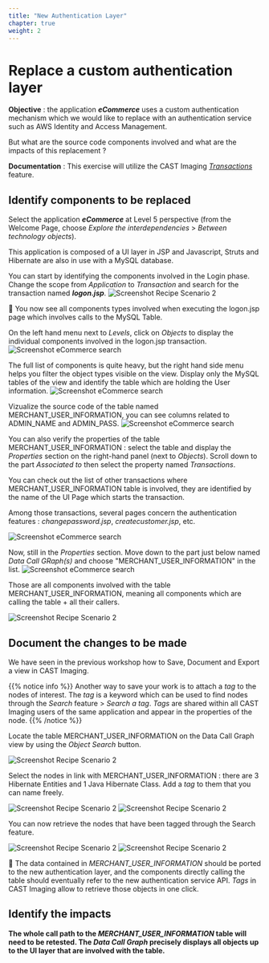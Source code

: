 ```yaml
---
title: "New Authentication Layer"
chapter: true
weight: 2
---
```


# Replace a custom authentication layer

**Objective** :  the application ***eCommerce*** uses a custom authentication mechanism which we would like to replace with an authentication service such as AWS Identity and Access Management. 

But what are the source code components involved and what are the impacts of this replacement ?

**Documentation** :  This exercise will utilize the CAST Imaging *[Transactions](https://doc.castsoftware.com/display/IMAGING/User+Guide+-+Transaction+scope)* feature. 

## Identify components to be replaced 

Select the application ***eCommerce*** at Level 5 perspective (from the Welcome Page, choose *Explore the interdependencies* > *Between technology objects*). 

This application is composed of a UI layer in JSP and Javascript, Struts and Hibernate are also in use with a MySQL database.

You can start by identifying the components involved in the Login phase.
Change the scope from *Application* to *Transaction* and search for the transaction named ***logon.jsp***.
![Screenshot Recipe Scenario 2](/images/eCommerce_transactions.png) 

:memo: You now see all components types involved when executing the logon.jsp page which involves calls to the MySQL Table.

On the left hand menu next to *Levels*, click on *Objects* to display the individual components involved in the logon.jsp transaction.
![Screenshot eCommerce search](/images/eCommerce_transactionobj.png)

The full list of components is quite heavy, but the right hand side menu helps you filter the object types visible on the view. 
Display only the MySQL tables of the view and identify the table which are holding the User information.
![Screenshot eCommerce search](/images/eCommerce_logonjsp.png)

Vizualize the source code of the table named MERCHANT_USER_INFORMATION, you can see columns related to ADMIN_NAME and ADMIN_PASS. 
![Screenshot eCommerce search](/images/eCommerce_logonjspsrc.png)

You can also verify the properties of the table MERCHANT_USER_INFORMATION : select the table and display the *Properties* section on the right-hand panel (next to *Objects*). Scroll down to the part *Associated to* then select the property named *Transactions*. 

You can check out the list of other transactions where MERCHANT_USER_INFORMATION table is involved, they are identified by the name of the UI Page which starts the transaction.

Among those transactions, several pages concern the authentication features : *changepassword.jsp*, *createcustomer.jsp*, etc. 

![Screenshot eCommerce search](/images/eCommerce_properties.png) 

Now, still in the *Properties* section. Move down to the part just below named *Data Call GRaph(s)* and choose "MERCHANT_USER_INFORMATION" in the list. 
![Screenshot eCommerce search](/images/eCommerce_properties_data.png)

Those are all components involved with the table MERCHANT_USER_INFORMATION, meaning all components which are calling the table + all their callers.

![Screenshot Recipe Scenario 2](/images/eCommerce_datacallgraph.png)

## Document the changes to be made

We have seen in the previous workshop how to Save, Document and Export a view in CAST Imaging.

{{% notice info %}}
Another way to save your work is to attach a *tag* to the nodes of interest. The *tag* is a keyword which can be used to find nodes through the *Search* feature > *Search a tag*. *Tags* are shared within all CAST Imaging users of the same application and appear in the properties of the node.
{{% /notice %}}

Locate the table MERCHANT_USER_INFORMATION on the Data Call Graph view by using the *Object Search* button.

![Screenshot Recipe Scenario 2](/images/eCommerce_objsearch.png)

Select the nodes in link with MERCHANT_USER_INFORMATION : there are 3 Hibernate Entities and 1 Java Hibernate Class.
Add a *tag* to them that you can name freely. 

![Screenshot Recipe Scenario 2](/images/CreateTag.png) 
![Screenshot Recipe Scenario 2](/images/eCommerce_tag.png) 

You can now retrieve the nodes that have been tagged through the Search feature.

![Screenshot Recipe Scenario 2](/images/eCommerce_Search.png)
![Screenshot Recipe Scenario 2](/images/eCommerce_searchtag.png)
 
:memo: The data contained in *MERCHANT_USER_INFORMATION* should be ported to the new authentication layer, and the components directly calling the table should eventually refer to the new authentication service API.
*Tags* in CAST Imaging allow to retrieve those objects in one click.


## Identify the impacts 

**The whole call path to the *MERCHANT_USER_INFORMATION* table will need to be retested.
The *Data Call Graph* precisely displays all objects up to the UI layer that are involved with the table.**